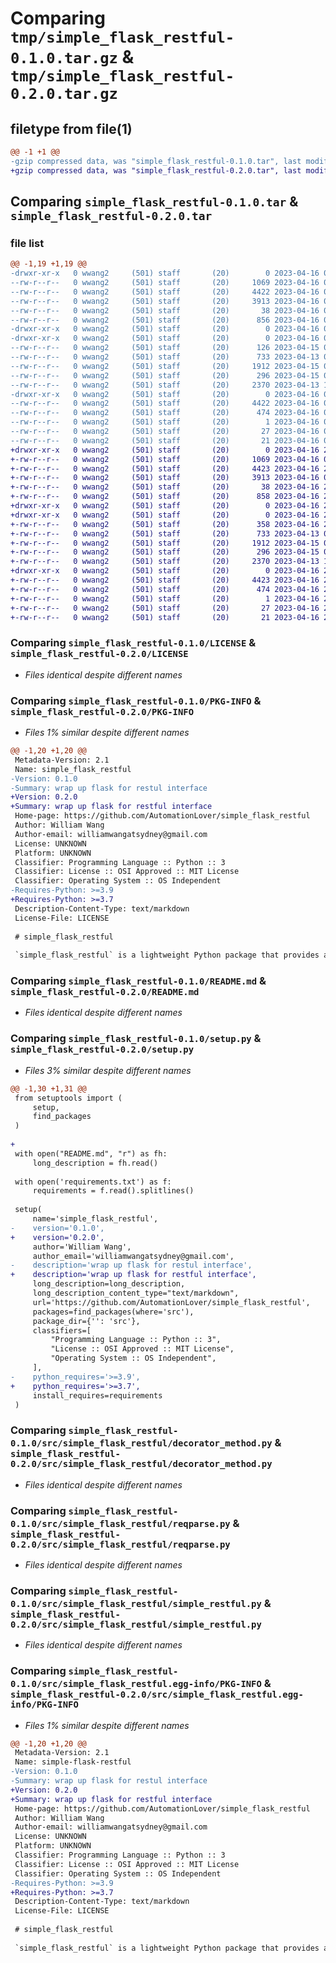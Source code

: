 # Comparing `tmp/simple_flask_restful-0.1.0.tar.gz` & `tmp/simple_flask_restful-0.2.0.tar.gz`

## filetype from file(1)

```diff
@@ -1 +1 @@
-gzip compressed data, was "simple_flask_restful-0.1.0.tar", last modified: Sun Apr 16 05:18:01 2023, max compression
+gzip compressed data, was "simple_flask_restful-0.2.0.tar", last modified: Sun Apr 16 21:18:08 2023, max compression
```

## Comparing `simple_flask_restful-0.1.0.tar` & `simple_flask_restful-0.2.0.tar`

### file list

```diff
@@ -1,19 +1,19 @@
-drwxr-xr-x   0 wwang2     (501) staff       (20)        0 2023-04-16 05:18:01.291990 simple_flask_restful-0.1.0/
--rw-r--r--   0 wwang2     (501) staff       (20)     1069 2023-04-16 02:39:40.000000 simple_flask_restful-0.1.0/LICENSE
--rw-r--r--   0 wwang2     (501) staff       (20)     4422 2023-04-16 05:18:01.291866 simple_flask_restful-0.1.0/PKG-INFO
--rw-r--r--   0 wwang2     (501) staff       (20)     3913 2023-04-16 02:53:09.000000 simple_flask_restful-0.1.0/README.md
--rw-r--r--   0 wwang2     (501) staff       (20)       38 2023-04-16 05:18:01.292031 simple_flask_restful-0.1.0/setup.cfg
--rw-r--r--   0 wwang2     (501) staff       (20)      856 2023-04-16 00:49:24.000000 simple_flask_restful-0.1.0/setup.py
-drwxr-xr-x   0 wwang2     (501) staff       (20)        0 2023-04-16 05:18:01.288786 simple_flask_restful-0.1.0/src/
-drwxr-xr-x   0 wwang2     (501) staff       (20)        0 2023-04-16 05:18:01.290725 simple_flask_restful-0.1.0/src/simple_flask_restful/
--rw-r--r--   0 wwang2     (501) staff       (20)      126 2023-04-15 07:43:03.000000 simple_flask_restful-0.1.0/src/simple_flask_restful/__init__.py
--rw-r--r--   0 wwang2     (501) staff       (20)      733 2023-04-13 00:01:43.000000 simple_flask_restful-0.1.0/src/simple_flask_restful/decorator_method.py
--rw-r--r--   0 wwang2     (501) staff       (20)     1912 2023-04-15 09:37:19.000000 simple_flask_restful-0.1.0/src/simple_flask_restful/reqparse.py
--rw-r--r--   0 wwang2     (501) staff       (20)      296 2023-04-15 05:22:11.000000 simple_flask_restful-0.1.0/src/simple_flask_restful/restful_exceptions.py
--rw-r--r--   0 wwang2     (501) staff       (20)     2370 2023-04-13 10:56:46.000000 simple_flask_restful-0.1.0/src/simple_flask_restful/simple_restful.py
-drwxr-xr-x   0 wwang2     (501) staff       (20)        0 2023-04-16 05:18:01.291672 simple_flask_restful-0.1.0/src/simple_flask_restful.egg-info/
--rw-r--r--   0 wwang2     (501) staff       (20)     4422 2023-04-16 05:18:01.000000 simple_flask_restful-0.1.0/src/simple_flask_restful.egg-info/PKG-INFO
--rw-r--r--   0 wwang2     (501) staff       (20)      474 2023-04-16 05:18:01.000000 simple_flask_restful-0.1.0/src/simple_flask_restful.egg-info/SOURCES.txt
--rw-r--r--   0 wwang2     (501) staff       (20)        1 2023-04-16 05:18:01.000000 simple_flask_restful-0.1.0/src/simple_flask_restful.egg-info/dependency_links.txt
--rw-r--r--   0 wwang2     (501) staff       (20)       27 2023-04-16 05:18:01.000000 simple_flask_restful-0.1.0/src/simple_flask_restful.egg-info/requires.txt
--rw-r--r--   0 wwang2     (501) staff       (20)       21 2023-04-16 05:18:01.000000 simple_flask_restful-0.1.0/src/simple_flask_restful.egg-info/top_level.txt
+drwxr-xr-x   0 wwang2     (501) staff       (20)        0 2023-04-16 21:18:08.654151 simple_flask_restful-0.2.0/
+-rw-r--r--   0 wwang2     (501) staff       (20)     1069 2023-04-16 02:39:40.000000 simple_flask_restful-0.2.0/LICENSE
+-rw-r--r--   0 wwang2     (501) staff       (20)     4423 2023-04-16 21:18:08.654025 simple_flask_restful-0.2.0/PKG-INFO
+-rw-r--r--   0 wwang2     (501) staff       (20)     3913 2023-04-16 02:53:09.000000 simple_flask_restful-0.2.0/README.md
+-rw-r--r--   0 wwang2     (501) staff       (20)       38 2023-04-16 21:18:08.654196 simple_flask_restful-0.2.0/setup.cfg
+-rw-r--r--   0 wwang2     (501) staff       (20)      858 2023-04-16 21:12:42.000000 simple_flask_restful-0.2.0/setup.py
+drwxr-xr-x   0 wwang2     (501) staff       (20)        0 2023-04-16 21:18:08.651895 simple_flask_restful-0.2.0/src/
+drwxr-xr-x   0 wwang2     (501) staff       (20)        0 2023-04-16 21:18:08.653104 simple_flask_restful-0.2.0/src/simple_flask_restful/
+-rw-r--r--   0 wwang2     (501) staff       (20)      358 2023-04-16 21:04:02.000000 simple_flask_restful-0.2.0/src/simple_flask_restful/__init__.py
+-rw-r--r--   0 wwang2     (501) staff       (20)      733 2023-04-13 00:01:43.000000 simple_flask_restful-0.2.0/src/simple_flask_restful/decorator_method.py
+-rw-r--r--   0 wwang2     (501) staff       (20)     1912 2023-04-15 09:37:19.000000 simple_flask_restful-0.2.0/src/simple_flask_restful/reqparse.py
+-rw-r--r--   0 wwang2     (501) staff       (20)      296 2023-04-15 05:22:11.000000 simple_flask_restful-0.2.0/src/simple_flask_restful/restful_exceptions.py
+-rw-r--r--   0 wwang2     (501) staff       (20)     2370 2023-04-13 10:56:46.000000 simple_flask_restful-0.2.0/src/simple_flask_restful/simple_restful.py
+drwxr-xr-x   0 wwang2     (501) staff       (20)        0 2023-04-16 21:18:08.653824 simple_flask_restful-0.2.0/src/simple_flask_restful.egg-info/
+-rw-r--r--   0 wwang2     (501) staff       (20)     4423 2023-04-16 21:18:08.000000 simple_flask_restful-0.2.0/src/simple_flask_restful.egg-info/PKG-INFO
+-rw-r--r--   0 wwang2     (501) staff       (20)      474 2023-04-16 21:18:08.000000 simple_flask_restful-0.2.0/src/simple_flask_restful.egg-info/SOURCES.txt
+-rw-r--r--   0 wwang2     (501) staff       (20)        1 2023-04-16 21:18:08.000000 simple_flask_restful-0.2.0/src/simple_flask_restful.egg-info/dependency_links.txt
+-rw-r--r--   0 wwang2     (501) staff       (20)       27 2023-04-16 21:18:08.000000 simple_flask_restful-0.2.0/src/simple_flask_restful.egg-info/requires.txt
+-rw-r--r--   0 wwang2     (501) staff       (20)       21 2023-04-16 21:18:08.000000 simple_flask_restful-0.2.0/src/simple_flask_restful.egg-info/top_level.txt
```

### Comparing `simple_flask_restful-0.1.0/LICENSE` & `simple_flask_restful-0.2.0/LICENSE`

 * *Files identical despite different names*

### Comparing `simple_flask_restful-0.1.0/PKG-INFO` & `simple_flask_restful-0.2.0/PKG-INFO`

 * *Files 1% similar despite different names*

```diff
@@ -1,20 +1,20 @@
 Metadata-Version: 2.1
 Name: simple_flask_restful
-Version: 0.1.0
-Summary: wrap up flask for restul interface
+Version: 0.2.0
+Summary: wrap up flask for restful interface
 Home-page: https://github.com/AutomationLover/simple_flask_restful
 Author: William Wang
 Author-email: williamwangatsydney@gmail.com
 License: UNKNOWN
 Platform: UNKNOWN
 Classifier: Programming Language :: Python :: 3
 Classifier: License :: OSI Approved :: MIT License
 Classifier: Operating System :: OS Independent
-Requires-Python: >=3.9
+Requires-Python: >=3.7
 Description-Content-Type: text/markdown
 License-File: LICENSE
 
 # simple_flask_restful
 
 `simple_flask_restful` is a lightweight Python package that provides a simpler interface to create RESTful APIs using Flask.
```

### Comparing `simple_flask_restful-0.1.0/README.md` & `simple_flask_restful-0.2.0/README.md`

 * *Files identical despite different names*

### Comparing `simple_flask_restful-0.1.0/setup.py` & `simple_flask_restful-0.2.0/setup.py`

 * *Files 3% similar despite different names*

```diff
@@ -1,30 +1,31 @@
 from setuptools import (
     setup,
     find_packages
 )
 
+
 with open("README.md", "r") as fh:
     long_description = fh.read()
 
 with open('requirements.txt') as f:
     requirements = f.read().splitlines()
 
 setup(
     name='simple_flask_restful',
-    version='0.1.0',
+    version='0.2.0',
     author='William Wang',
     author_email='williamwangatsydney@gmail.com',
-    description='wrap up flask for restul interface',
+    description='wrap up flask for restful interface',
     long_description=long_description,
     long_description_content_type="text/markdown",
     url='https://github.com/AutomationLover/simple_flask_restful',
     packages=find_packages(where='src'),
     package_dir={'': 'src'},
     classifiers=[
         "Programming Language :: Python :: 3",
         "License :: OSI Approved :: MIT License",
         "Operating System :: OS Independent",
     ],
-    python_requires='>=3.9',
+    python_requires='>=3.7',
     install_requires=requirements
 )
```

### Comparing `simple_flask_restful-0.1.0/src/simple_flask_restful/decorator_method.py` & `simple_flask_restful-0.2.0/src/simple_flask_restful/decorator_method.py`

 * *Files identical despite different names*

### Comparing `simple_flask_restful-0.1.0/src/simple_flask_restful/reqparse.py` & `simple_flask_restful-0.2.0/src/simple_flask_restful/reqparse.py`

 * *Files identical despite different names*

### Comparing `simple_flask_restful-0.1.0/src/simple_flask_restful/simple_restful.py` & `simple_flask_restful-0.2.0/src/simple_flask_restful/simple_restful.py`

 * *Files identical despite different names*

### Comparing `simple_flask_restful-0.1.0/src/simple_flask_restful.egg-info/PKG-INFO` & `simple_flask_restful-0.2.0/src/simple_flask_restful.egg-info/PKG-INFO`

 * *Files 1% similar despite different names*

```diff
@@ -1,20 +1,20 @@
 Metadata-Version: 2.1
 Name: simple-flask-restful
-Version: 0.1.0
-Summary: wrap up flask for restul interface
+Version: 0.2.0
+Summary: wrap up flask for restful interface
 Home-page: https://github.com/AutomationLover/simple_flask_restful
 Author: William Wang
 Author-email: williamwangatsydney@gmail.com
 License: UNKNOWN
 Platform: UNKNOWN
 Classifier: Programming Language :: Python :: 3
 Classifier: License :: OSI Approved :: MIT License
 Classifier: Operating System :: OS Independent
-Requires-Python: >=3.9
+Requires-Python: >=3.7
 Description-Content-Type: text/markdown
 License-File: LICENSE
 
 # simple_flask_restful
 
 `simple_flask_restful` is a lightweight Python package that provides a simpler interface to create RESTful APIs using Flask.
```

